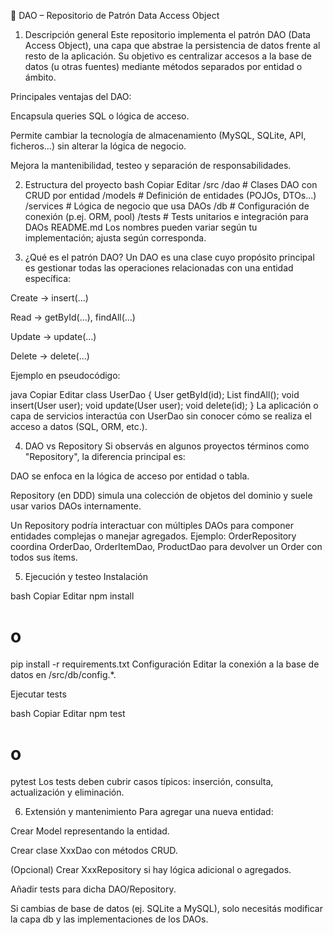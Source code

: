 📘 DAO – Repositorio de Patrón Data Access Object
1. Descripción general
Este repositorio implementa el patrón DAO (Data Access Object), una capa que abstrae la persistencia de datos frente al resto de la aplicación. Su objetivo es centralizar accesos a la base de datos (u otras fuentes) mediante métodos separados por entidad o ámbito.

Principales ventajas del DAO:

Encapsula queries SQL o lógica de acceso.

Permite cambiar la tecnología de almacenamiento (MySQL, SQLite, API, ficheros…) sin alterar la lógica de negocio.

Mejora la mantenibilidad, testeo y separación de responsabilidades.

2. Estructura del proyecto
bash
Copiar
Editar
/src
  /dao          # Clases DAO con CRUD por entidad
  /models       # Definición de entidades (POJOs, DTOs...)
  /services     # Lógica de negocio que usa DAOs
  /db           # Configuración de conexión (p.ej. ORM, pool)
  /tests        # Tests unitarios e integración para DAOs
README.md
Los nombres pueden variar según tu implementación; ajusta según corresponda.

3. ¿Qué es el patrón DAO?
Un DAO es una clase cuyo propósito principal es gestionar todas las operaciones relacionadas con una entidad específica:

Create → insert(...)

Read → getById(...), findAll(...)

Update → update(...)

Delete → delete(...)

Ejemplo en pseudocódigo:

java
Copiar
Editar
class UserDao {
  User getById(id);
  List<User> findAll();
  void insert(User user);
  void update(User user);
  void delete(id);
}
La aplicación o capa de servicios interactúa con UserDao sin conocer cómo se realiza el acceso a datos (SQL, ORM, etc.).

4. DAO vs Repository
Si observás en algunos proyectos términos como "Repository", la diferencia principal es:

DAO se enfoca en la lógica de acceso por entidad o tabla.

Repository (en DDD) simula una colección de objetos del dominio y suele usar varios DAOs internamente.

Un Repository podría interactuar con múltiples DAOs para componer entidades complejas o manejar agregados.
Ejemplo: OrderRepository coordina OrderDao, OrderItemDao, ProductDao para devolver un Order con todos sus ítems.

5. Ejecución y testeo
Instalación

bash
Copiar
Editar
npm install
# o
pip install -r requirements.txt
Configuración
Editar la conexión a la base de datos en /src/db/config.*.

Ejecutar tests

bash
Copiar
Editar
npm test
# o
pytest
Los tests deben cubrir casos típicos: inserción, consulta, actualización y eliminación.

6. Extensión y mantenimiento
Para agregar una nueva entidad:

Crear Model representando la entidad.

Crear clase XxxDao con métodos CRUD.

(Opcional) Crear XxxRepository si hay lógica adicional o agregados.

Añadir tests para dicha DAO/Repository.

Si cambias de base de datos (ej. SQLite a MySQL), solo necesitás modificar la capa db y las implementaciones de los DAOs.
 
 
